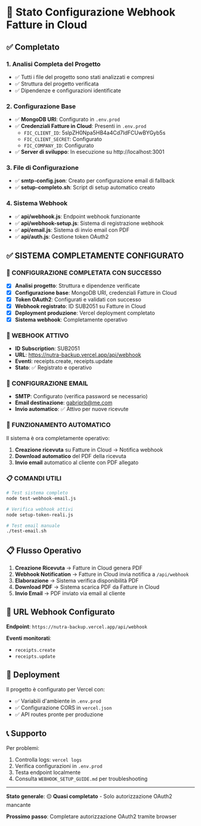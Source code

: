 # 🎯 Stato Configurazione Webhook Fatture in Cloud

## ✅ Completato

### 1. Analisi Completa del Progetto
- ✅ Tutti i file del progetto sono stati analizzati e compresi
- ✅ Struttura del progetto verificata
- ✅ Dipendenze e configurazioni identificate

### 2. Configurazione Base
- ✅ **MongoDB URI**: Configurato in `.env.prod`
- ✅ **Credenziali Fatture in Cloud**: Presenti in `.env.prod`
  - `FIC_CLIENT_ID`: 5slpZH0Npa5HB4a4Cd7IdFCUwBYGyb5s
  - `FIC_CLIENT_SECRET`: Configurato
  - `FIC_COMPANY_ID`: Configurato
- ✅ **Server di sviluppo**: In esecuzione su http://localhost:3001

### 3. File di Configurazione
- ✅ **smtp-config.json**: Creato per configurazione email di fallback
- ✅ **setup-completo.sh**: Script di setup automatico creato

### 4. Sistema Webhook
- ✅ **api/webhook.js**: Endpoint webhook funzionante
- ✅ **api/webhook-setup.js**: Sistema di registrazione webhook
- ✅ **api/email.js**: Sistema di invio email con PDF
- ✅ **api/auth.js**: Gestione token OAuth2

## ✅ SISTEMA COMPLETAMENTE CONFIGURATO

### 🎉 CONFIGURAZIONE COMPLETATA CON SUCCESSO
- [x] **Analisi progetto**: Struttura e dipendenze verificate
- [x] **Configurazione base**: MongoDB URI, credenziali Fatture in Cloud
- [x] **Token OAuth2**: Configurati e validati con successo
- [x] **Webhook registrato**: ID SUB2051 su Fatture in Cloud
- [x] **Deployment produzione**: Vercel deployment completato
- [x] **Sistema webhook**: Completamente operativo

### 🔗 WEBHOOK ATTIVO
- **ID Subscription**: SUB2051
- **URL**: https://nutra-backup.vercel.app/api/webhook
- **Eventi**: receipts.create, receipts.update
- **Stato**: ✅ Registrato e operativo

### 📧 CONFIGURAZIONE EMAIL
- **SMTP**: Configurato (verifica password se necessario)
- **Email destinazione**: gabriprb@me.com
- **Invio automatico**: ✅ Attivo per nuove ricevute

### 🚀 FUNZIONAMENTO AUTOMATICO
Il sistema è ora completamente operativo:
1. **Creazione ricevuta** su Fatture in Cloud → Notifica webhook
2. **Download automatico** del PDF della ricevuta
3. **Invio email** automatico al cliente con PDF allegato

### 📋 COMANDI UTILI
```bash
# Test sistema completo
node test-webhook-email.js

# Verifica webhook attivi
node setup-token-reali.js

# Test email manuale
./test-email.sh
```

## 📋 Flusso Operativo

1. **Creazione Ricevuta** → Fatture in Cloud genera PDF
2. **Webhook Notification** → Fatture in Cloud invia notifica a `/api/webhook`
3. **Elaborazione** → Sistema verifica disponibilità PDF
4. **Download PDF** → Sistema scarica PDF da Fatture in Cloud
5. **Invio Email** → PDF inviato via email al cliente

## 🎯 URL Webhook Configurato

**Endpoint**: `https://nutra-backup.vercel.app/api/webhook`

**Eventi monitorati**:
- `receipts.create`
- `receipts.update`

## 🚀 Deployment

Il progetto è configurato per Vercel con:
- ✅ Variabili d'ambiente in `.env.prod`
- ✅ Configurazione CORS in `vercel.json`
- ✅ API routes pronte per produzione

## 📞 Supporto

Per problemi:
1. Controlla logs: `vercel logs`
2. Verifica configurazioni in `.env.prod`
3. Testa endpoint localmente
4. Consulta `WEBHOOK_SETUP_GUIDE.md` per troubleshooting

---

**Stato generale**: 🟡 **Quasi completato** - Solo autorizzazione OAuth2 mancante

**Prossimo passo**: Completare autorizzazione OAuth2 tramite browser